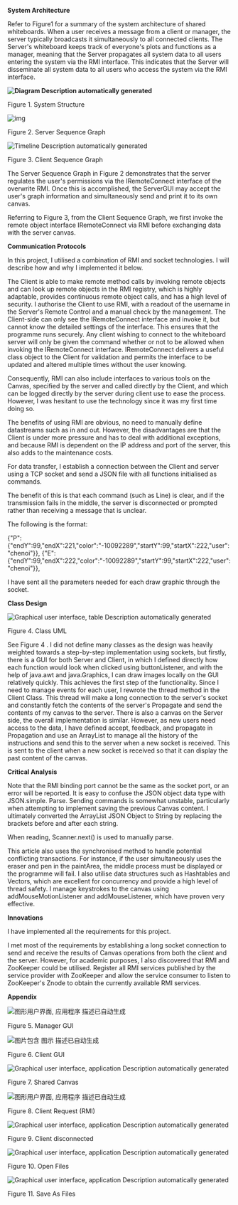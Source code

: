 **System Architecture**

Refer to Figure1 for a summary of the system architecture of shared whiteboards. When a user receives a message from a client or manager, the server typically broadcasts it simultaneously to all connected clients. The Server's whiteboard keeps track of everyone's plots and functions as a manager, meaning that the Server propagates all system data to all users entering the system via the RMI interface. This indicates that the Server will disseminate all system data to all users who access the system via the RMI interface.

**![Diagram  Description automatically generated](file:////Users/chenoi/Library/Group%20Containers/UBF8T346G9.Office/TemporaryItems/msohtmlclip/clip_image001.png)**

Figure 1. System Structure

![img](file:////Users/chenoi/Library/Group%20Containers/UBF8T346G9.Office/TemporaryItems/msohtmlclip/clip_image002.png)

Figure 2. Server Sequence Graph

 

![Timeline  Description automatically generated](file:////Users/chenoi/Library/Group%20Containers/UBF8T346G9.Office/TemporaryItems/msohtmlclip/clip_image003.png)

Figure 3. Client Sequence Graph

 

 

The Server Sequence Graph in Figure 2 demonstrates that the server regulates the user's permissions via the IRemoteConnect interface of the overwrite RMI. Once this is accomplished, the ServerGUI may accept the user's graph information and simultaneously send and print it to its own canvas.

Referring to Figure 3, from the Client Sequence Graph, we first invoke the remote object interface IRemoteConnect via RMI before exchanging data with the server canvas.

 

**Communication Protocols**

In this project, I utilised a combination of RMI and socket technologies. I will describe how and why I implemented it below.

The Client is able to make remote method calls by invoking remote objects and can look up remote objects in the RMI registry, which is highly adaptable, provides continuous remote object calls, and has a high level of security. I authorise the Client to use RMI, with a readout of the username in the Server's Remote Control and a manual check by the management. The Client-side can only see the IRemoteConnect interface and invoke it, but cannot know the detailed settings of the interface. This ensures that the programme runs securely. Any client wishing to connect to the whiteboard server will only be given the command whether or not to be allowed when invoking the IRemoteConnect interface. IRemoteConnect delivers a useful class object to the Client for validation and permits the interface to be updated and altered multiple times without the user knowing.

Consequently, RMI can also include interfaces to various tools on the Canvas, specified by the server and called directly by the Client, and which can be logged directly by the server during client use to ease the process. However, I was hesitant to use the technology since it was my first time doing so. 

The benefits of using RMI are obvious, no need to manually define datastreams such as in and out. However, the disadvantages are that the Client is under more pressure and has to deal with additional exceptions, and because RMI is dependent on the IP address and port of the server, this also adds to the maintenance costs.

For data transfer, I establish a connection between the Client and server using a TCP socket and send a JSON file with all functions initialised as commands. 

The benefit of this is that each command (such as Line) is clear, and if the transmission fails in the middle, the server is disconnected or prompted rather than receiving a message that is unclear. 

The following is the format:

{"P":{"endY":99,"endX":221,"color":"-10092289","startY":99,"startX":222,"user":"chenoi"}}, {"E":{"endY":99,"endX":222,"color":"-10092289","startY":99,"startX":222,"user":"chenoi"}},

I have sent all the parameters needed for each draw graphic through the socket.

 

**Class Design**

![Graphical user interface, table  Description automatically generated](file:////Users/chenoi/Library/Group%20Containers/UBF8T346G9.Office/TemporaryItems/msohtmlclip/clip_image004.png)

Figure 4. Class UML

 

See Figure 4 . I did not define many classes as the design was heavily weighted towards a step-by-step implementation using sockets, but firstly, there is a GUI for both Server and Client, in which I defined directly how each function would look when clicked using buttonListener, and with the help of java.awt and java.Graphics, I can draw images locally on the GUI relatively quickly. This achieves the first step of the functionality. Since I need to manage events for each user, I rewrote the thread method in the Client Class. This thread will make a long connection to the server's socket and constantly fetch the contents of the server's Propagate and send the contents of my canvas to the server. There is also a canvas on the Server side, the overall implementation is similar. However, as new users need access to the data, I have defined accept, feedback, and propagate in Propagation and use an ArrayList<JSONOBJECT> to manage all the history of the instructions and send this to the server when a new socket is received. This is sent to the client when a new socket is received so that it can display the past content of the canvas.

 

**Critical Analysis**

Note that the RMI binding port cannot be the same as the socket port, or an error will be reported. It is easy to confuse the JSON object data type with JSON.simple. Parse. Sending commands is somewhat unstable, particularly when attempting to implement saving the previous Canvas content. I ultimately converted the ArrayList JSON Object to String by replacing the brackets before and after each string.

When reading, Scanner.next() is used to manually parse.

This article also uses the synchronised method to handle potential conflicting transactions. For instance, if the user simultaneously uses the eraser and pen in the paintArea, the middle process must be displayed or the programme will fail. I also utilise data structures such as Hashtables and Vectors, which are excellent for concurrency and provide a high level of thread safety. I manage keystrokes to the canvas using addMouseMotionListener and addMouseListener, which have proven very effective.

 

**Innovations**

I have implemented all the requirements for this project.

I met most of the requirements by establishing a long socket connection to send and receive the results of Canvas operations from both the client and the server. However, for academic purposes, I also discovered that RMI and ZooKeeper could be utilised. Register all RMI services published by the service provider with ZooKeeper and allow the service consumer to listen to ZooKeeper's Znode to obtain the currently available RMI services.

**Appendix**

![图形用户界面, 应用程序  描述已自动生成](file:////Users/chenoi/Library/Group%20Containers/UBF8T346G9.Office/TemporaryItems/msohtmlclip/clip_image005.png)

Figure 5. Manager GUI

 

![图片包含 图示  描述已自动生成](file:////Users/chenoi/Library/Group%20Containers/UBF8T346G9.Office/TemporaryItems/msohtmlclip/clip_image006.png)

Figure 6. Client GUI

 

 

![Graphical user interface, application  Description automatically generated](file:////Users/chenoi/Library/Group%20Containers/UBF8T346G9.Office/TemporaryItems/msohtmlclip/clip_image007.png)

Figure 7. Shared Canvas

![图形用户界面, 应用程序  描述已自动生成](file:////Users/chenoi/Library/Group%20Containers/UBF8T346G9.Office/TemporaryItems/msohtmlclip/clip_image008.png)

Figure 8. Client Request (RMI)

![Graphical user interface, application  Description automatically generated](file:////Users/chenoi/Library/Group%20Containers/UBF8T346G9.Office/TemporaryItems/msohtmlclip/clip_image009.png)

Figure 9. Client disconnected

![Graphical user interface, application  Description automatically generated](file:////Users/chenoi/Library/Group%20Containers/UBF8T346G9.Office/TemporaryItems/msohtmlclip/clip_image010.png)

Figure 10. Open Files

 

 

![Graphical user interface, application  Description automatically generated](file:////Users/chenoi/Library/Group%20Containers/UBF8T346G9.Office/TemporaryItems/msohtmlclip/clip_image011.png)

Figure 11. Save As Files

 